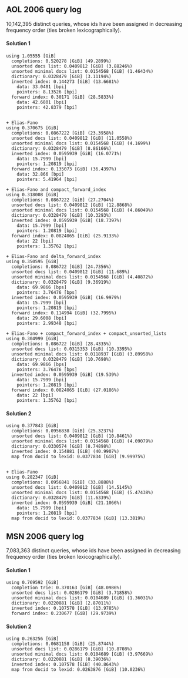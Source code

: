 AOL 2006 query log
------------------

10,142,395 distinct queries, whose ids have been assigned
in decreasing frequency order (ties broken lexicographically).

#### Solution 1

	using 1.05555 [GiB]
	  completions: 0.520278 [GiB] (49.2899%)
	  unsorted docs list: 0.0409812 [GiB] (3.88246%)
	  unsorted minimal docs list: 0.0154568 [GiB] (1.46434%)
	  dictionary: 0.0328479 [GiB] (3.11194%)
	  inverted index: 0.144273 [GiB] (13.6681%)
		data: 33.0401 [bpi]
		pointers: 8.13526 [bpi]
	  forward index: 0.30171 [GiB] (28.5833%)
		data: 42.6801 [bpi]
		pointers: 42.8379 [bpi]
	
	
	+ Elias-Fano
	using 0.370675 [GiB]
	  completions: 0.0867222 [GiB] (23.3958%)
	  unsorted docs list: 0.0409812 [GiB] (11.0558%)
	  unsorted minimal docs list: 0.0154568 [GiB] (4.1699%)
	  dictionary: 0.0328479 [GiB] (8.86166%)
	  inverted index: 0.0595939 [GiB] (16.0771%)
		data: 15.7999 [bpi]
		pointers: 1.20819 [bpi]
	  forward index: 0.135073 [GiB] (36.4397%)
		data: 32.866 [bpi]
		pointers: 5.41964 [bpi]
	
	+ Elias-Fano and compact_forward_index
	using 0.318008 [GiB]
	  completions: 0.0867222 [GiB] (27.2704%)
	  unsorted docs list: 0.0409812 [GiB] (12.8868%)
	  unsorted minimal docs list: 0.0154568 [GiB] (4.86049%)
	  dictionary: 0.0328479 [GiB] (10.3293%)
	  inverted index: 0.0595939 [GiB] (18.7397%)
		data: 15.7999 [bpi]
		pointers: 1.20819 [bpi]
	  forward index: 0.0824065 [GiB] (25.9133%)
		data: 22 [bpi]
		pointers: 1.35762 [bpi]
	
	+ Elias-Fano and delta_forward_index
	using 0.350595 [GiB]
	  completions: 0.086722 [GiB] (24.7356%)
	  unsorted docs list: 0.0409812 [GiB] (11.689%)
	  unsorted minimal docs list: 0.0154568 [GiB] (4.40872%)
	  dictionary: 0.0328479 [GiB] (9.36919%)
		data: 69.9866 [bps]
		pointers: 3.76476 [bps]
	  inverted index: 0.0595939 [GiB] (16.9979%)
		data: 15.7999 [bpi]
		pointers: 1.20819 [bpi]
	  forward index: 0.114994 [GiB] (32.7995%)
		data: 29.6008 [bpi]
		pointers: 2.99348 [bpi]
	
	+ Elias-Fano + compact_forward_index + compact_unsorted_lists
	using 0.304999 [GiB]
	  completions: 0.086722 [GiB] (28.4335%)
	  unsorted docs list: 0.0315353 [GiB] (10.3395%)
	  unsorted minimal docs list: 0.0118937 [GiB] (3.89958%)
	  dictionary: 0.0328479 [GiB] (10.7698%)
		data: 69.9866 [bps]
		pointers: 3.76476 [bps]
	  inverted index: 0.0595939 [GiB] (19.539%)
		data: 15.7999 [bpi]
		pointers: 1.20819 [bpi]
	  forward index: 0.0824065 [GiB] (27.0186%)
		data: 22 [bpi]
		pointers: 1.35762 [bpi]
	
#### Solution 2

	using 0.377843 [GiB]
	  completions: 0.0956838 [GiB] (25.3237%)
	  unsorted docs list: 0.0409812 [GiB] (10.8461%)
	  unsorted minimal docs list: 0.0154568 [GiB] (4.09079%)
	  dictionary: 0.0330574 [GiB] (8.74898%)
	  inverted index: 0.154881 [GiB] (40.9907%)
	  map from docid to lexid: 0.0377834 [GiB] (9.99975%)
	  
	  
	+ Elias-Fano
	using 0.282347 [GiB]
	  completions: 0.0956841 [GiB] (33.8888%)
	  unsorted docs list: 0.0409812 [GiB] (14.5145%)
	  unsorted minimal docs list: 0.0154568 [GiB] (5.47438%)
	  dictionary: 0.0328479 [GiB] (11.6339%)
	  inverted index: 0.0595939 [GiB] (21.1066%)
		data: 15.7999 [bpi]
		pointers: 1.20819 [bpi]
	  map from docid to lexid: 0.0377834 [GiB] (13.3819%)
  	  

MSN 2006 query log
------------------

7,083,363 distinct queries, whose ids have been assigned
in decreasing frequency order (ties broken lexicographically).

#### Solution 1

    using 0.769592 [GiB]
      completion trie: 0.370163 [GiB] (48.0986%)
      unsorted docs list: 0.0286179 [GiB] (3.71858%)
      unsorted minimal docs list: 0.0104689 [GiB] (1.36031%)
      dictionary: 0.0220881 [GiB] (2.87011%)
      inverted index: 0.107578 [GiB] (13.9785%)
      forward index: 0.230677 [GiB] (29.9739%)
      
 
#### Solution 2

	using 0.263256 [GiB]
	  completions: 0.0681158 [GiB] (25.8744%)
	  unsorted docs list: 0.0286179 [GiB] (10.8708%)
	  unsorted minimal docs list: 0.0104689 [GiB] (3.97669%)
	  dictionary: 0.0220881 [GiB] (8.39036%)
	  inverted index: 0.107578 [GiB] (40.8643%)
	  map from docid to lexid: 0.0263876 [GiB] (10.0236%)